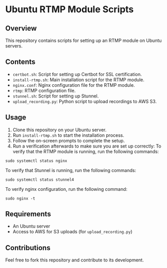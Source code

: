 # Ubuntu RTMP Module Scripts

## Overview
This repository contains scripts for setting up an RTMP module on Ubuntu servers.

## Contents
- `certbot.sh`: Script for setting up Certbot for SSL certification.
- `install-rtmp.sh`: Main installation script for the RTMP module.
- `nginx.conf`: Nginx configuration file for the RTMP module.
- `rtmp`: RTMP configuration file.
- `stunnel.sh`: Script for setting up Stunnel.
- `upload_recording.py`: Python script to upload recordings to AWS S3.

## Usage
1. Clone this repository on your Ubuntu server.
2. Run `install-rtmp.sh` to start the installation process.
3. Follow the on-screen prompts to complete the setup.
4. Run a verification afterwards to make sure you are set up correctly:
To verify that the RTMP module is running, run the following commands:
```
sudo systemctl status nginx 
```
To verify that Stunnel is running, run the following commands:
```
sudo systemctl status stunnel4
```
To verify nginx configuration, run the following command:
```
sudo nginx -t
```

## Requirements
- An Ubuntu server
- Access to AWS for S3 uploads (for `upload_recording.py`)

## Contributions
Feel free to fork this repository and contribute to its development.
